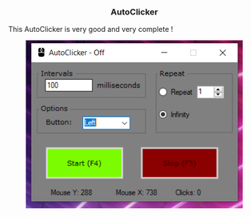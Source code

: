 <h3 align="center"> AutoClicker </h3>
<p>This AutoClicker is very good and very complete !</p>
<p align="center"><img src="https://raw.githubusercontent.com/Pataxsa/AutoClicker/main/Img.PNG" alt="travis">
